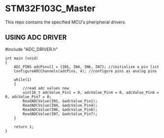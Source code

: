 # STM32F103C_Master
This repo contains the specified MCU's pheripheral drivers.

USING ADC DRIVER
--------------------------

#include "ADC_DRIVER.h"

	int main (void)
	{
		ADC_PINS adcPins[] = {IN1, IN4, IN6, IN7}; //initialize a pin list
		ConfigureADCChannels(adcPins, 4); //configure pins as analog pins

		while(1)
		{
			//read adc values now
			uint16_t adcValue_Pin1 = 0, adcValue_Pin4 = 0, adcValue_Pin6 = 0, adcValue_Pin7 = 0;
			ReadADCValue(IN1, &adcValue_Pin1);
			ReadADCValue(IN4, &adcValue_Pin4);
			ReadADCValue(IN6, &adcValue_Pin6);
			ReadADCValue(IN7, &adcValue_Pin7);
		}

		return 1;
	}
